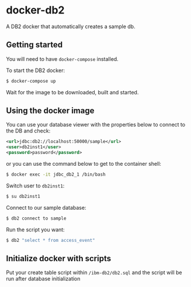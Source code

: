 # docker-db2 #
A DB2 docker that automatically creates a sample db.

## Getting started ##
You will need to have `docker-compose` installed.

 To start the DB2 docker:
 ```bash
 $ docker-compose up
 ```
 Wait for the image to be downloaded, built and started.
 
## Using the docker image ##
You can use your database viewer with the properties below to connect to the DB and check:
 ```xml
 <url>jdbc:db2://localhost:50000/sample</url>
 <user>db2inst1</user>
 <password>password</password>
 ```
 or you can use the command below to get to the container shell:
 ```bash
 $ docker exec -it jdbc_db2_1 /bin/bash
 ```
 Switch user to `db2inst1`:
 ```bash
 $ su db2inst1
 ```
 Connect to our sample database:
 ```bash
 $ db2 connect to sample
 ```
 Run the script you want:
 ```bash
 $ db2 "select * from access_event"
 ```
 
## Initialize docker with scripts ##
Put your create table script within `/ibm-db2/db2.sql` and the script will be run after database initialization